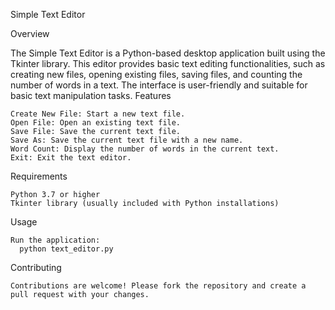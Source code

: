 Simple Text Editor

Overview

The Simple Text Editor is a Python-based desktop application built using the Tkinter library. This editor provides basic text editing functionalities, such as creating new files, opening existing files, saving files, and counting the number of words in a text. The interface is user-friendly and suitable for basic text manipulation tasks.
Features

    Create New File: Start a new text file.
    Open File: Open an existing text file.
    Save File: Save the current text file.
    Save As: Save the current text file with a new name.
    Word Count: Display the number of words in the current text.
    Exit: Exit the text editor.

Requirements

    Python 3.7 or higher
    Tkinter library (usually included with Python installations)
    
Usage

    Run the application:
      python text_editor.py

Contributing

    Contributions are welcome! Please fork the repository and create a pull request with your changes.

                                                                    
